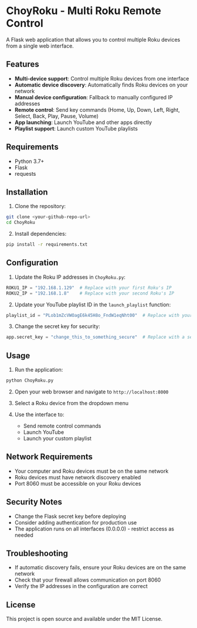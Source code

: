 # ChoyRoku - Multi Roku Remote Control

A Flask web application that allows you to control multiple Roku devices from a single web interface.

## Features

- **Multi-device support**: Control multiple Roku devices from one interface
- **Automatic device discovery**: Automatically finds Roku devices on your network
- **Manual device configuration**: Fallback to manually configured IP addresses
- **Remote control**: Send key commands (Home, Up, Down, Left, Right, Select, Back, Play, Pause, Volume)
- **App launching**: Launch YouTube and other apps directly
- **Playlist support**: Launch custom YouTube playlists

## Requirements

- Python 3.7+
- Flask
- requests

## Installation

1. Clone the repository:

```bash
git clone <your-github-repo-url>
cd ChoyRoku
```

2. Install dependencies:

```bash
pip install -r requirements.txt
```

## Configuration

1. Update the Roku IP addresses in `ChoyRoku.py`:

```python
ROKU1_IP = "192.168.1.129"  # Replace with your first Roku's IP
ROKU2_IP = "192.168.1.8"    # Replace with your second Roku's IP
```

2. Update your YouTube playlist ID in the `launch_playlist` function:

```python
playlist_id = "PLob1mZcVWOagE6k45H8o_FndW1eqNht00"  # Replace with your playlist ID
```

3. Change the secret key for security:

```python
app.secret_key = "change_this_to_something_secure"  # Replace with a secure key
```

## Usage

1. Run the application:

```bash
python ChoyRoku.py
```

2. Open your web browser and navigate to `http://localhost:8000`

3. Select a Roku device from the dropdown menu

4. Use the interface to:
   - Send remote control commands
   - Launch YouTube
   - Launch your custom playlist

## Network Requirements

- Your computer and Roku devices must be on the same network
- Roku devices must have network discovery enabled
- Port 8060 must be accessible on your Roku devices

## Security Notes

- Change the Flask secret key before deploying
- Consider adding authentication for production use
- The application runs on all interfaces (0.0.0.0) - restrict access as needed

## Troubleshooting

- If automatic discovery fails, ensure your Roku devices are on the same network
- Check that your firewall allows communication on port 8060
- Verify the IP addresses in the configuration are correct

## License

This project is open source and available under the MIT License.
